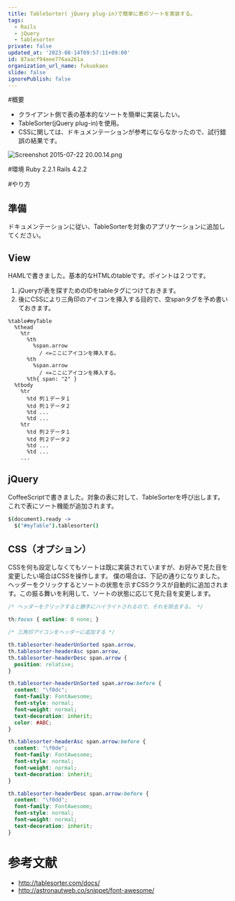 ```yaml
---
title: TableSorter( jQuery plug-in)で簡単に表のソートを実装する。
tags:
  - Rails
  - jQuery
  - tablesorter
private: false
updated_at: '2023-08-14T09:57:11+09:00'
id: 87aacf94eee776aa261a
organization_url_name: fukuokaex
slide: false
ignorePublish: false
---
```

#概要
- クライアント側で表の基本的なソートを簡単に実装したい。
- TableSorter(jQuery plug-in)を使用。
- CSSに関しては、ドキュメンテーションが参考にならなかったので、試行錯誤の結果です。

![Screenshot 2015-07-22 20.00.14.png](https://qiita-image-store.s3.amazonaws.com/0/82804/d3e7bcfc-33b8-7842-f818-b36fd022aa61.png)

#環境
Ruby 2.2.1
Rails 4.2.2

#やり方

## 準備
ドキュメンテーションに従い、TableSorterを対象のアプリケーションに追加してください。

## View
HAMLで書きました。基本的なHTMLのtableです。ポイントは２つです。
1. jQueryが表を探すためのIDをtableタグにつけておきます。
2. 後にCSSにより三角印のアイコンを挿入する目的で、空spanタグを予め書いておきます。

```haml
%table#myTable
  %thead
    %tr
      %th
        %span.arrow
          / <=ここにアイコンを挿入する。
      %th
        %span.arrow
          / <=ここにアイコンを挿入する。
      %th{ span: "2" }
  %tbody
    %tr
      %td 列１データ１
      %td 列１データ２
      %td ...
      %td ...
    %tr
      %td 列２データ１
      %td 列２データ２
      %td ...
      %td ...
    ...
```

## jQuery
CoffeeScriptで書きました。対象の表に対して、TableSorterを呼び出します。これで表にソート機能が追加されます。

```coffeescript
$(document).ready ->
  $("#myTable").tablesorter()
```

## CSS（オプション）

CSSを何も設定しなくてもソートは既に実装されていますが、お好みで見た目を変更したい場合はCSSを操作します。
僕の場合は、下記の通りになりました。ヘッダーをクリックするとソートの状態を示すCSSクラスが自動的に追加されます。この振る舞いを利用して、ソートの状態に応じて見た目を変更します。

```css
/* ヘッダーをクリックすると勝手にハイライトされるので、それを除去する。 */

th:focus { outline: 0 none; }

/* 三角印アイコンをヘッダーに追加する */

th.tablesorter-headerUnSorted span.arrow,
th.tablesorter-headerAsc span.arrow,
th.tablesorter-headerDesc span.arrow {
  position: relative;
}

th.tablesorter-headerUnSorted span.arrow:before {
  content: "\f0dc";
  font-family: FontAwesome;
  font-style: normal;
  font-weight: normal;
  text-decoration: inherit;
  color: #ABC;
}

th.tablesorter-headerAsc span.arrow:before {
  content: "\f0de";
  font-family: FontAwesome;
  font-style: normal;
  font-weight: normal;
  text-decoration: inherit;
}

th.tablesorter-headerDesc span.arrow:before {
  content: "\f0dd";
  font-family: FontAwesome;
  font-style: normal;
  font-weight: normal;
  text-decoration: inherit;
}
```

# 参考文献
- http://tablesorter.com/docs/
- http://astronautweb.co/snippet/font-awesome/
